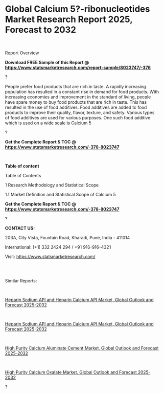 <h1>Global Calcium 5?-ribonucleotides Market Research Report 2025, Forecast to 2032</h1><br/><p>Report Overview</p>
 
 
 
 <div><b>Download FREE Sample of this Report @ <a href="https://www.statsmarketresearch.com/download-free-sample/8023747/-376">https://www.statsmarketresearch.com/report-sample/8023747/-376</a></b></div>
 
 
 
 <p>? </p>
 
 
 
 <p>People prefer food products that are rich in taste. A rapidly increasing population has resulted in a constant rise in demand for food products. With increasing economies and improvement in the standard of living, people have spare money to buy food products that are rich in taste. This has resulted in the use of food additives. Food additives are added to food products to improve their quality, flavor, texture, and safety. Various types of food additives are used for various purposes. One such food additive which is used on a wide scale is Calcium 5</p>
 
 
 
 <p>? </p>
 
 
 
 <div><b>Get the Complete Report & TOC @ <a href="https://www.statsmarketresearch.com/-376-8023747">https://www.statsmarketresearch.com/-376-8023747</a></b></div>
 
 
 
 <p><br />
 
 <b>Table of content</b></p>
 
 
 
 <p>Table of Contents<br />
 
 1 Research Methodology and Statistical Scope<br />
 
 1.1 Market Definition and Statistical Scope of Calcium 5</p>
 
 
 
 <div><b>Get the Complete Report & TOC @ <a href="https://www.statsmarketresearch.com/-376-8023747">https://www.statsmarketresearch.com/-376-8023747</a></b></div>
 
 
 
 <p>? </p>
 
 
 
 <p><b>CONTACT US:</b><br />
 
 203A, City Vista, Fountain Road, Kharadi, Pune, India - 411014<br />
 
 International: (+1) 332 2424 294 / +91 916-916-4321<br />
 
 Visit: <a href="https://www.statsmarketresearch.com/">https://www.statsmarketresearch.com/</a><br />
 
 <br />
 
 <br />
 
 Similar Reports:<br />
 
 <br />
 
 <a href="https://www.statsmarketresearch.com/global-heparin-sodium-api-heparin-calcium-api-forecast-2025-2032-411-8038432">Heparin Sodium API and Heparin Calcium API Market, Global Outlook and Forecast 2025-2032</a><br />
 
 <br />
 
 <a href="https://www.statsmarketresearch.com/global-heparin-sodium-api-heparin-calcium-api-forecast-2025-2032-518-8038428">Heparin Sodium API and Heparin Calcium API Market, Global Outlook and Forecast 2025-2032</a><br />
 
 <br />
 
 <a href="https://www.statsmarketresearch.com/global-high-purity-calcium-aluminate-cement-forecast-2025-2032-603-8038180">High Purity Calcium Aluminate Cement Market, Global Outlook and Forecast 2025-2032</a><br />
 
 <br />
 
 <a href="https://www.statsmarketresearch.com/global-high-purity-calcium-oxalate-forecast-2025-2032-508-8038174">High Purity Calcium Oxalate Market, Global Outlook and Forecast 2025-2032</a><br />
 
 ? </p>
